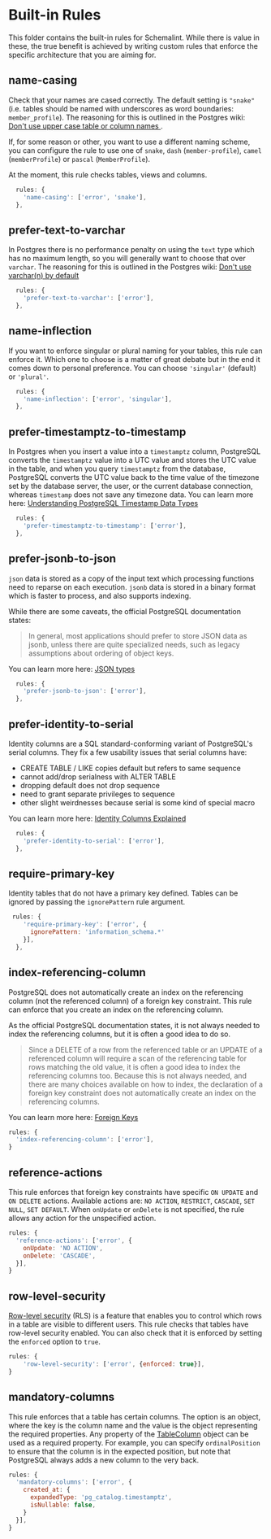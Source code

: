 # Built-in Rules

This folder contains the built-in rules for Schemalint.
While there is value in these, the true benefit is achieved by writing custom rules that enforce the specific architecture that you are aiming for.

## name-casing

Check that your names are cased correctly. The default setting is `"snake"` (i.e. tables should be named with underscores as word boundaries: `member_profile`).
The reasoning for this is outlined in the Postgres wiki: [Don't use upper case table or column names ](https://wiki.postgresql.org/wiki/Don't_Do_This#Don.27t_use_upper_case_table_or_column_names).

If, for some reason or other, you want to use a different naming scheme, you can configure the rule to use one of `snake`, `dash` (`member-profile`), `camel` (`memberProfile`) or `pascal` (`MemberProfile`).

At the moment, this rule checks tables, views and columns.

```js
  rules: {
    'name-casing': ['error', 'snake'],
  },
```

## prefer-text-to-varchar

In Postgres there is no performance penalty on using the `text` type which has no maximum length, so you will generally want to choose that over `varchar`.
The reasoning for this is outlined in the Postgres wiki: [Don't use varchar(n) by default](https://wiki.postgresql.org/wiki/Don't_Do_This#Don.27t_use_varchar.28n.29_by_default)

```js
  rules: {
    'prefer-text-to-varchar': ['error'],
  },
```

## name-inflection

If you want to enforce singular or plural naming for your tables, this rule can enforce it.
Which one to choose is a matter of great debate but in the end it comes down to personal preference. You can choose `'singular'` (default) or `'plural'`.

```js
  rules: {
    'name-inflection': ['error', 'singular'],
  },
```

## prefer-timestamptz-to-timestamp

In Postgres when you insert a value into a `timestamptz` column, PostgreSQL converts the `timestamptz` value into a UTC value and stores the UTC value in the table, and when you query `timestamptz`
from the database, PostgreSQL converts the UTC value back to the time value of the timezone set by the database server, the user, or the current database connection, whereas `timestamp` does not save any
timezone data. You can learn more here: [Understanding PostgreSQL Timestamp Data Types](https://www.postgresqltutorial.com/postgresql-timestamp/)

```js
  rules: {
    'prefer-timestamptz-to-timestamp': ['error'],
  },
```

## prefer-jsonb-to-json

`json` data is stored as a copy of the input text which processing functions need to reparse on each execution. `jsonb` data is stored in a binary format which is faster to process, and also supports indexing.

While there are some caveats, the official PostgreSQL documentation states:

> In general, most applications should prefer to store JSON data as jsonb, unless there are quite specialized needs, such as legacy assumptions about ordering of object keys.

You can learn more here: [JSON types](https://www.postgresql.org/docs/current/datatype-json.html)

```js
  rules: {
    'prefer-jsonb-to-json': ['error'],
  },
```

## prefer-identity-to-serial

Identity columns are a SQL standard-conforming variant of PostgreSQL's serial columns. They fix a few usability
issues that serial columns have:

- CREATE TABLE / LIKE copies default but refers to same sequence
- cannot add/drop serialness with ALTER TABLE
- dropping default does not drop sequence
- need to grant separate privileges to sequence
- other slight weirdnesses because serial is some kind of special macro

You can learn more here: [Identity Columns Explained](https://www.2ndquadrant.com/en/blog/postgresql-10-identity-columns/)

```js
  rules: {
    'prefer-identity-to-serial': ['error'],
  },
```

## require-primary-key

Identity tables that do not have a primary key defined. Tables can be ignored by passing the `ignorePattern` rule argument.

```js
 rules: {
    'require-primary-key': ['error', {
      ignorePattern: 'information_schema.*'
    }],
  },
```

## index-referencing-column

PostgreSQL does not automatically create an index on the referencing column (not the referenced column) of a foreign key constraint. This rule can enforce that you create an index on the referencing column.

As the official PostgreSQL documentation states, it is not always needed to index the referencing columns, but it is often a good idea to do so.

> Since a DELETE of a row from the referenced table or an UPDATE of a referenced column will require a scan of the referencing table for rows matching the old value, it is often a good idea to index the referencing columns too. Because this is not always needed, and there are many choices available on how to index, the declaration of a foreign key constraint does not automatically create an index on the referencing columns.

You can learn more here: [Foreign Keys](https://www.postgresql.org/docs/current/ddl-constraints.html#DDL-CONSTRAINTS-FK)

```js
rules: {
  'index-referencing-column': ['error'],
}
```

## reference-actions

This rule enforces that foreign key constraints have specific `ON UPDATE` and `ON DELETE` actions. Available actions are: `NO ACTION`, `RESTRICT`, `CASCADE`, `SET NULL`, `SET DEFAULT`. When `onUpdate` or `onDelete` is not specified, the rule allows any action for the unspecified action.

```js
rules: {
  'reference-actions': ['error', {
    onUpdate: 'NO ACTION',
    onDelete: 'CASCADE',
  }],
}
```

## row-level-security

[Row-level security](https://www.postgresql.org/docs/current/ddl-rowsecurity.html) (RLS) is a feature that enables you to control which rows in a table are visible to different users. This rule checks that tables have row-level security enabled. You can also check that it is enforced by setting the `enforced` option to `true`.

```js
rules: {
    'row-level-security': ['error', {enforced: true}],
}
```

## mandatory-columns

This rule enforces that a table has certain columns. The option is an object, where the key is the column name and the value is the object representing the required properties. Any property of the [TableColumn](https://kristiandupont.github.io/extract-pg-schema/api/extract-pg-schema.tablecolumn.html) object can be used as a required property. For example, you can specify `ordinalPosition` to ensure that the column is in the expected position, but note that PostgreSQL always adds a new column to the very back.

```js
rules: {
  'mandatory-columns': ['error', {
    created_at: {
      expandedType: 'pg_catalog.timestamptz',
      isNullable: false,
    }
  }],
}
```
